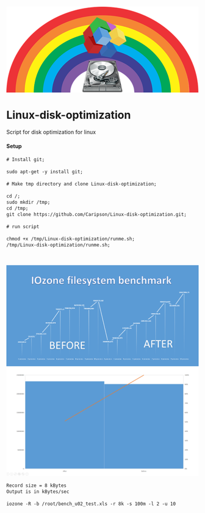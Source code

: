 ![Screenshot](img/Linux-disk-optimization.png )

# Linux-disk-optimization
Script for disk optimization for linux

#### Setup

```
# Install git;

sudo apt-get -y install git;

# Make tmp directory and clone Linux-disk-optimization;

cd /;
sudo mkdir /tmp;
cd /tmp;
git clone https://github.com/Caripson/Linux-disk-optimization.git;

# run script

chmod +x /tmp/Linux-disk-optimization/runme.sh;
/tmp/Linux-disk-optimization/runme.sh;



```

![Screenshot](img/Linux-disk-optimization-after-before-1.png )
![Screenshot](img/Linux-disk-optimization-after-before-2.png)


```
Record size = 8 kBytes
Output is in kBytes/sec

iozone -R -b /root/bench_u02_test.xls -r 8k -s 100m -l 2 -u 10

```
